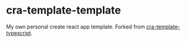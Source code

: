 # cra-template-template

My own personal create react app template. Forked from [cra-template-typescript](https://github.com/facebook/create-react-app/tree/master/packages/cra-template-typescript).
